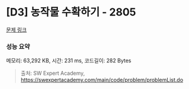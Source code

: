 # [D3] 농작물 수확하기 - 2805 

[문제 링크](https://swexpertacademy.com/main/code/problem/problemDetail.do?contestProbId=AV7GLXqKAWYDFAXB) 

### 성능 요약

메모리: 63,292 KB, 시간: 231 ms, 코드길이: 282 Bytes



> 출처: SW Expert Academy, https://swexpertacademy.com/main/code/problem/problemList.do